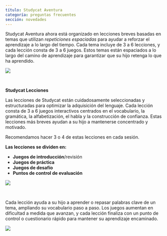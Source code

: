 ```yaml
---
título: Studycat Aventura
categoría: preguntas frecuentes
sección: novedades
---
```

Studycat Aventura ahora está organizado en lecciones breves basadas en temas que utilizan *repeticiones espaciadas* para ayudar a reforzar el aprendizaje a lo largo del tiempo. Cada tema incluye de 3 a 6 lecciones, y cada lección consta de 3 a 6 juegos. Estos temas están espaciados a lo largo del camino de aprendizaje para garantizar que su hijo retenga lo que ha aprendido. 

![](https://help.Studycat.com/hc/article_attachments/40395054421145) 

 

**Studycat Lecciones**

Las lecciones de Studycat están cuidadosamente seleccionadas y estructuradas para optimizar la adquisición del lenguaje. Cada lección consta de 3 a 6 juegos interactivos centrados en el vocabulario, la gramática, la alfabetización, el habla y la construcción de confianza. Estas lecciones más breves ayudan a su hijo a mantenerse concentrado y motivado. 

Recomendamos hacer 3 o 4 de estas lecciones en cada sesión. 

**Las lecciones se dividen en:**

* **Juegos de introducción**/revisión
* **Juegos de práctica**
* **Juegos de desafío**
* **Puntos de control de evaluación**

![](https://help.Studycat.com/hc/article_attachments/40396315316121)

 

Cada lección ayuda a su hijo a aprender o repasar palabras clave de un tema, ampliando su vocabulario paso a paso. Los juegos aumentan en dificultad a medida que avanzan, y cada lección finaliza con un punto de control o cuestionario rápido para mantener su aprendizaje encaminado. 

![](https://help.Studycat.com/hc/article_attachments/40396294306841)
